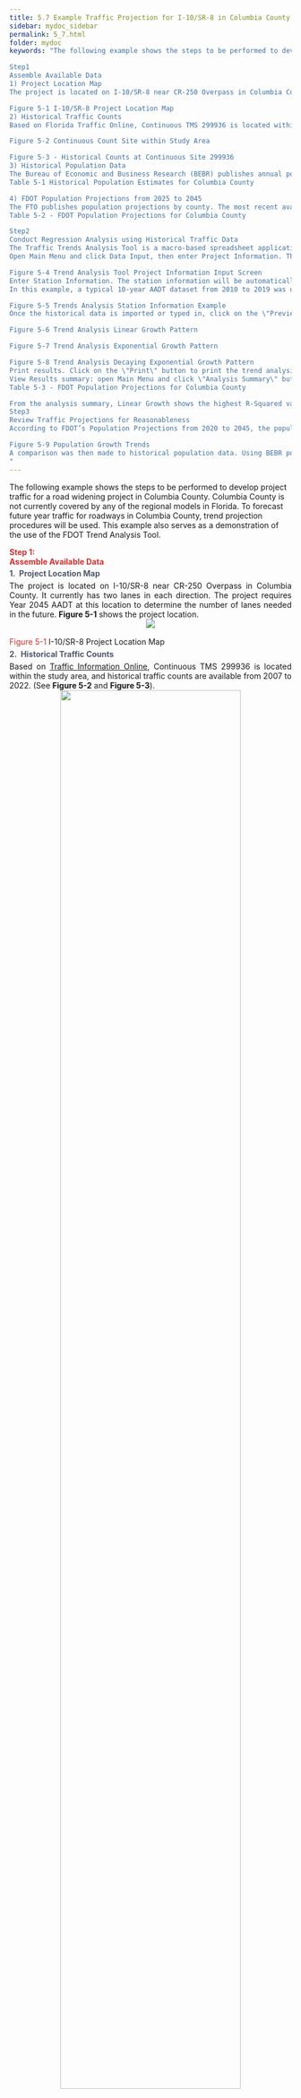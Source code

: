 ```yaml
---
title: 5.7 Example Traffic Projection for I-10/SR-8 in Columbia County
sidebar: mydoc_sidebar
permalink: 5_7.html
folder: mydoc
keywords: "The following example shows the steps to be performed to develop project traffic for a road widening project in Columbia County. Columbia County is not currently covered by any of the regional models in Florida. To forecast future year traffic for roadways in Columbia County, trend projection procedures will be used. This example also serves as a demonstration of the use of the FDOT Trend Analysis Tool.

Step1
Assemble Available Data
1) Project Location Map
The project is located on I-10/SR-8 near CR-250 Overpass in Columbia County. It currently has two lanes in each direction. The project requires Year 2045 AADT at this location to determine the number of lanes needed in the future. Figure 5-1 shows the project location.

Figure 5-1 I-10/SR-8 Project Location Map
2) Historical Traffic Counts
Based on Florida Traffic Online, Continuous TMS 299936 is located within the study area, and historical traffic counts are available from 2007 to 2022. (See Figure 5-2 and Figure 5-3).

Figure 5-2 Continuous Count Site within Study Area

Figure 5-3 - Historical Counts at Continuous Site 299936
3) Historical Population Data
The Bureau of Economic and Business Research (BEBR) publishes annual population estimates by county by district on their websites. Historical population data can be obtained from these sources. Table 5-1 shows the historical population for Columbia County for the ten years from 2013 to 2022.
Table 5-1 Historical Population Estimates for Columbia County

4) FDOT Population Projections from 2025 to 2045
The FTO publishes population projections by county. The most recent available data is for Years 2020 to 2045 in five- year increment adjusted based on 2022 population estimates. Table 5-2 shows the population for Columbia County for Census Year 2020, Year 2022, and projections for the years 2025 to 2050.
Table 5-2 - FDOT Population Projections for Columbia County

Step2
Conduct Regression Analysis using Historical Traffic Data
The Traffic Trends Analysis Tool is a macro-based spreadsheet application developed by FDOT to perform historical trend analysis from specified FDOT sites or user defined locations. The tool can be downloaded from the FDOT Systems Implementation Office (SIO)’s website. This Excel spreadsheet includes tabs of Instructions, Main Menu, Output, and Summary. The steps for trends analysis are described as follows:
Open Main Menu and click Data Input, then enter Project Information. The project information includes FM number, County, location of the Florida Traffic Online (FTO) Database. The FTO database can be downloaded from the TDA website here. This information is optional and only for project identification purposes. Future projection years include opening year, interim year, and design year. Up to 10 FDOT count stations can be analyzed at one time. FDOT count station numbers need to be entered. Figure 5-4 shows the Project Information screen for Count Station 299936.

Figure 5-4 Trend Analysis Tool Project Information Input Screen
Enter Station Information. The station information will be automatically filled in if the FDOT count station is specified. The station information can be typed in if the site is not an FDOT count station. Project Location, Roadway Section ID, Axle Correction Factor are the input for the project if the information needs to be changed for the project. The first year and last year of AADT volumes are the first year and last year of the AADT used for the historical trend analysis. Once the first year and last year of AADT volumes are specified, click on the \"Import Historical AADT\" button to load the historical AADTs from first year to last year from the FTO database. If the database location is not specified, a dialog will prompt to show that the database is not specified and will go back to Project Information tab. FSUTMS model data includes the availability of FSUTMS model volumes, number of years of the FSUTMS model, years of each model, and model volumes.
In this example, a typical 10-year AADT dataset from 2010 to 2019 was used. More recent data from 2020 to 2022 was not used because a careful examination of the data determined that those data were still under and impact of COVID 19. The use of AADT data during abnormal conditions for historical trend analysis requires careful consideration, contextual analysis, and potentially adjustments to account for anomalies. Long-term forecasting should recognize the unique circumstances of the pandemic when making decisions. Figure 5-5 shows the Input Data screen for Site 299936.

Figure 5-5 Trends Analysis Station Information Example
Once the historical data is imported or typed in, click on the \"Preview Graph\" Button to preview the trends analysis graphs using Linear, Exponential, and Decaying Exponential methods. Figures 5-6 to 5-8 show an example of three trends analysis graphs for the FDOT count station 299936.

Figure 5-6 Trend Analysis Linear Growth Pattern

Figure 5-7 Trend Analysis Exponential Growth Pattern

Figure 5-8 Trend Analysis Decaying Exponential Growth Pattern
Print results. Click on the \"Print\" button to print the trend analysis graphs for all the sites at one time.
View Results summary: open Main Menu and click \"Analysis Summary\" button to show the summary of the trend analysis results for all the sites. Table 5-3 shows the analysis summary for Site 299936.
Table 5-3 - FDOT Population Projections for Columbia County

From the analysis summary, Linear Growth shows the highest R-Squared value of 86.44%, indicating a high correlation between AADT and the years. The annual growth rate is determined to be 2.79%.
Step3
Review Traffic Projections for Reasonableness
According to FDOT’s Population Projections from 2020 to 2045, the population of Columbia County is expected to increase from 69,698 in 2020 to 79,500 in 2045 (See Figure 5-9). This is an average of 0.56% in linear growth per year.

Figure 5-9 Population Growth Trends
A comparison was then made to historical population data. Using BEBR population estimates, Columbia County’s population increased from 67,489 in 2013 to 71,525 in 2022. This was a 6.0% increase over a 10-year period, or an average of 0.60% in linear growth per year. By comparison, traffic increased from 20,476 in 2010 to 24,466 in 2019. This is a 17.5 % linear increase over a 10-year period, or an average of 1.75% in linear growth year. Therefore, it is apparent that the trend forecast showing future traffic increasing at a rate higher than the rate of population growth is consistent with the past trend over the last 10 years.
"
---
```


<style>
  div{text-align: justify;}
  
  table {
  /* border-collapse: collapse; */
  /* width: 100%; */
  /* display: table-cell; */
  /* vertical-align: center;  */
  text-align: center; 
  margin-left:auto;
  margin-right:auto;
  font-size: 12px;
  padding: 0;


}


th{
  text-align:center;
  background-color: #248ec2;
  color: white;
  vertical-align: middle; 
  text-align: center;
  padding:0;
  margin:0
}

td {
  text-align: center;
  vertical-align: middle;
  border-color: #96D4D4;
  vertical-align: center; 
  padding: 0;
  width: 0.1%; 
  margin:0
}

tr:nth-child(even) {
  /* background-color:  #EEF2F8; */
}
</style>

The following example shows the steps to be performed to develop project traffic for a road widening project in Columbia County. Columbia County is not currently covered by any of the regional models in Florida. To forecast future year traffic for roadways in Columbia County, trend projection procedures will be used. This example also serves as a demonstration of the use of the FDOT Trend Analysis Tool. 


<div class="parent">
    <div class="child1" style="font-weight:bold; color:#d32f2f">Step 1:</div>
    <div class="child2">
    <div style="color:#d32f2f; font-weight:bold; text-align:left">Assemble Available Data </div>

<div style="font-weight:bold; margin:0.3rem 0; color:#50576b">1.&nbsp;  Project Location Map</div>
    The project is located on I-10/SR-8 near CR-250 Overpass in Columbia County. It currently has two lanes in each direction. The project requires Year 2045 AADT at this location to determine the number of lanes needed in the future. <b>Figure 5-1</b> shows the project location.

<center>
<img src="images/fig5_1.jpg" style="max-width: 80%; text-align:center; margin-bottom: 1rem">
</center>


<div class="italic-grey"><span style="color:#d32f2f;">Figure 5-1</span> I-10/SR-8 Project Location Map</div> 

<div style="font-weight:bold; margin:0.3rem 0; color:#50576b">2.&nbsp; Historical Traffic Counts</div>
    Based on <a href="https://tdaappsprod.dot.state.fl.us/fto/" target="_blank">Traffic Information Online</a>, Continuous TMS 299936 is located within the study area, and historical traffic counts are available from 2007 to 2022. (See <b>Figure 5-2</b> and <b>Figure 5-3</b>).

<center>
<img src="images/fig5_2.jpg" style="width: 80%; max-width: 100%; text-align:center; margin-bottom: 1rem">
</center>
<div class="italic-grey"><span style="color:#d32f2f;">Figure 5-2</span> Continuous Count Site within Study Area</div> 

<center>
<img src="images/fig5_3.png" style="max-width: 80%; text-align:center; margin-bottom: 1rem">
</center>
<div class="italic-grey"><span style="color:#d32f2f;">Figure 5-3</span> Historical Trend Analysis Summary6</div> 

<div style="font-weight:bold; margin:0.3rem 0; color:#50576b">3.&nbsp; Historical Population Data</div>
    The <a href="https://www.bebr.ufl.edu/" target="_blank">Bureau of Economic and Business Research (BEBR)</a> publishes annual population estimates by county by district on their websites. Historical population data can be obtained from these sources. <b>Table 5-1</b> shows the historical population for Columbia County for the ten years from 2013 to 2022.

<div style="text-align:center; color: #d32f2f; margin:1rem"><b>Table 5-1 Historical Population Estimates for Columbia County</b></div>

<table style="margin-left:auto;margin-right:auto;max-width:60%">
<tr style="padding:0; margin:0; background-color:#1e4383">
<th style="text-align:left; background-color:#1e4383">Year</th>
<th style="background-color:#1e4383">2013</th>
<th style="background-color:#1e4383">2014</th>
<th style="background-color:#1e4383">2015</th>
<th style="background-color:#1e4383">2016</th>
<th style="background-color:#1e4383">2017</th>
<th style="background-color:#1e4383">2018</th>
<th style="background-color:#1e4383">2019</th>
<th style="background-color:#1e4383">2020</th>
<th style="background-color:#1e4383">2021</th>
<th style="background-color:#1e4383">2022</th>
</tr>

<tr style="padding:0;margin:0; ">
<td style="text-align:left;background-color:#f1f5fb">Population</td>
<td style="background-color:#f1f5fb">67,489</td>
<td style="background-color:#f1f5fb">67,826</td>
<td style="background-color:#f1f5fb">68,163</td>
<td style="background-color:#f1f5fb">68,566</td>
<td style="background-color:#f1f5fb">68,943</td>
<td style="background-color:#f1f5fb">69,721</td>
<td style="background-color:#f1f5fb">70,492</td>
<td style="background-color:#f1f5fb">69,698</td>
<td style="background-color:#f1f5fb">69,809</td>
<td style="background-color:#f1f5fb">71,525</td>
</tr>
</table>

<div style="font-weight:bold; margin:0.3rem 0; color:#50576b">4.&nbsp; FDOT Population Projections from 2025 to 2045</div>
    The <a href="https://www.fdot.gov/planning/fto" target="_blank">SFTO</a> publishes population projections by county. The most recent available data is for Years 2020 to 2045 in five-year increment adjusted based on 2022 population estimates. <b>Table 5-2</b> shows the population for Columbia County for Census Year 2020, Year 2022, and projections for the years 2025 to 2050.

<div style="text-align:center; color: #d32f2f; margin:1rem"><b>Table 5-2 FDOT Population Projections for Columbia County</b></div>

<table style="margin-left:auto;margin-right:auto;max-width:20%">
<tr style="padding:0;margin:0; ">
<th style="text-align:left;background-color:#1e4383">Year</th>
<th style="background-color:#1e4383">2020</th>
<th style="background-color:#1e4383">2022</th>
<th style="background-color:#1e4383">2025</th>
<th style="background-color:#1e4383">2030</th>
<th style="background-color:#1e4383">2035</th>
<th style="background-color:#1e4383">2040</th>
<th style="background-color:#1e4383">2045</th>
<th style="background-color:#1e4383">2050</th>
</tr>

<tr style="padding:0;margin:0; ">
<td style="text-align:left;background-color:#f1f5fb">Population</td>
<td style="background-color:#f1f5fb">69,698</td>
<td style="background-color:#f1f5fb">71,525</td>
<td style="background-color:#f1f5fb">73,300</td>
<td style="background-color:#f1f5fb">75,400</td>
<td style="background-color:#f1f5fb">77,000</td>
<td style="background-color:#f1f5fb">78,400</td>
<td style="background-color:#f1f5fb">79,500</td>
<td style="background-color:#f1f5fb">80,600</td>
</tr>
</table>


</div>
</div>


<div class="parent">
    <div class="child1" style="font-weight:bold; color:#d32f2f">Step 2:</div>
    <div class="child2">
    <div style="color:#d32f2f; font-weight:bold; text-align:left">Conduct Regression Analysis using Historical Traffic Data</div>

The Traffic Trends Analysis Tool is a macro-based spreadsheet application developed by FDOT to perform historical trend analysis from specified FDOT sites or user defined locations. The tool can be downloaded from the FDOT Systems Implementation Office (SIO)'s <a href="https://www.fdot.gov/planning/systems/systems-management/systems-management-documents" target="_blank">website</a>. This Excel spreadsheet includes tabs of Instructions, Main Menu, Output, and Summary. The steps for trends analysis are described as follows:

<ol style="padding-left:1.5rem">
<li>Open Main Menu and click Data Input, then enter Project Information. The project information includes FM number, County, location of the Florida Traffic Online (FTO) Database. The FTO database can be downloaded from the TDA <a href="https://www.fdot.gov/statistics/trafficinfo/default.shtm" target="_blank">website</a>. This information is optional and only for project identification purposes. Future projection years include opening year, interim year, and design year. Up to 10 FDOT count stations can be analyzed at one time. FDOT count station numbers need to be entered. <b>Figure 5-4</b> shows the Project Information screen for Count Station 299936.</li>


<center>
<img src="images/fig5_4.jpg" style="max-width: 80%; text-align:center; margin-bottom: 1rem">
</center>
<div class="italic-grey"><span style="color:#d32f2f;">Figure 5-4</span> Trend Analysis Tool Project Information Input Screen</div> 


<li>Enter Station Information. The station information will be automatically filled in if the FDOT count station is specified. The station information can be typed in if the site is not an FDOT count station. Project Location, Roadway Section ID, Axle Correction Factor are the input for the project if the information needs to be changed for the project. The first year and last year of AADT volumes are the first year and last year of the AADT used for the historical trend analysis. Once the first year and last year of AADT volumes are specified, click on the <b>"Import Historical AADT"</b> button to load the historical AADTs from first year to last year from the FTO database. If the database location is not specified, a dialog will prompt to show that the database is not specified and will go back to Project Information tab. FSUTMS model data includes the availability of FSUTMS model volumes, number of years of the FSUTMS model, years of each model, and model volumes.
<div style="margin:0.5rem 0"></div>
In this example, a typical 10-year AADT dataset from 2010 to 2019 was used. More recent data from 2020 to 2022 was not used because a careful examination of the data determined that those data were still under unusual conditions. The use of AADT data during abnormal conditions for historical trend analysis requires careful consideration, contextual analysis, and potentially adjustments to account for anomalies. Long-term forecasting should recognize the unique circumstances of the abnormal conditions when making decisions. <b>Figure 5-5</b> shows the Input Data screen for Site 299936.
</li>


<center>
<img src="images/fig5_5.jpg" style="max-width: 80%; text-align:center; margin-bottom: 1rem">
</center>
<div class="italic-grey"><span style="color:#d32f2f;">Figure 5-5</span> Trends Analysis Station Information Example</div> 


<li>Once the historical data is imported or typed in, click on the <b>"Preview Graph"</b> Button to preview the trends analysis graphs using Linear, Exponential, and Decaying Exponential methods. <b>Figures 5-6 to 5-8</b> show an example of three trends analysis graphs for the FDOT count station 299936.
</li>

<center>
<img src="images/fig5_6.jpg" style="max-width: 73%; text-align:center; margin-bottom: 1rem;">
</center>
<div class="italic-grey"><span style="color:#d32f2f;">Figure 5-6</span> Trend Analysis Linear Growth Pattern</div> 

<center>
<img src="images/fig5_7.jpg" style="max-width: 80%; text-align:center; margin-bottom: 1rem">
</center>
<div class="italic-grey"><span style="color:#d32f2f;">Figure 5-7</span> Trend Analysis Exponential Growth Pattern</div> 

<center>
<img src="images/fig5_8.jpg" style="max-width: 80%; text-align:center; margin-bottom: 1rem">
</center>
<div class="italic-grey"><span style="color:#d32f2f;">Figure 5-8</span> Trend Analysis Decaying Exponential Growth Pattern</div> 


<li>Print results. Click on the <b>"Print"</b> button to print the trend analysis graphs for all the sites at one time.</li>
<li>View Results summary: open Main Menu and click <b>"Analysis Summary"</b> button to show the summary of the trend analysis results for all the sites. <b>Table 5-3</b> shows the analysis summary for Site 299936.</li>

<div style="text-align:center; color: #d32f2f; margin:1rem"><b>Table 5-3 Historical Trend Analysis Summary</b></div>

<table align="middle" cellspacing="0" border="0" style="width:100%; table-layout: auto; text-align: center; vertical-align: middle">
	<tr>
		<td style="vertical-align:middle" colspan=6 align="center" valign=middle bgcolor="#1E4383"><font face="Arial Black" color="#FFFFFF" size=3>Historical Trend Summary</font></td>
	</tr>
	<tr>
		<td style="vertical-align:middle" rowspan=2 align="center" valign=middle bgcolor="#3160AD"><font face="Arial Black" color="#FFFFFF">FDOT Site</font></td>
		<td style="vertical-align:middle" rowspan=2 align="center" valign=middle bgcolor="#3160AD"><font face="Arial Black" color="#FFFFFF">Location</font></td>
		<td style="vertical-align:middle" rowspan=2 align="center" valign=middle bgcolor="#3160AD"><font face="Arial Black" color="#FFFFFF">Year of Historical AADT</font></td>
		<td style="vertical-align:middle" colspan=3 align="center" valign=middle bgcolor="#3160AD"><font face="Arial Black" color="#FFFFFF">Historic Trend Analysis</font></td>
	</tr>
	<tr>
		<td style="vertical-align:middle" align="center" valign=middle bgcolor="#3871B8"><font face="Arial Black" color="#FFFFFF">Type</font></td>
		<td style="vertical-align:middle" align="center" valign=middle bgcolor="#3871B8"><font face="Arial Black" color="#FFFFFF">R Square</font></td>
		<td style="vertical-align:middle" align="center" valign=middle bgcolor="#3871B8"><font face="Arial Black" color="#FFFFFF">Annual Growth Rate</font></td>
	</tr>
	<tr>
		<td style="vertical-align:middle" rowspan=3 align="center" valign=middle bgcolor="#DCE0EE"><font face="Arial" color="#5E687D">#299936</font></td>
		<td style="vertical-align:middle" rowspan=3 align="center" valign=middle bgcolor="#DCE0EE"><font face="Arial" color="#5E687D">1-10 SR-8/1-10,@CR-250 OVERPASS, LAKE CITY, FL</font></td>
		<td style="vertical-align:middle" rowspan=3 align="center" valign=middle bgcolor="#DCE0EE"><font face="Arial" color="#5E687D">2010 to 2019</font></td>
		<td style="vertical-align:middle" align="center" valign=middle bgcolor="#DCE0EE"><font face="Arial" color="#5E687D">Linear</font></td>
		<td style="vertical-align:middle" align="center" valign=middle bgcolor="#DCE0EE"><font face="Arial" color="#5E687D">86.44%</font></td>
		<td style="vertical-align:middle" align="center" valign=middle bgcolor="#DCE0EE"><font face="Arial" color="#5E687D">2.79%</font></td>
	</tr>
	<tr>
		<td style="vertical-align:middle" align="center" valign=middle bgcolor="#DCE0EE"><font face="Arial" color="#5E687D">Exponential</font></td>
		<td style="vertical-align:middle" align="center" valign=middle bgcolor="#DCE0EE"><font face="Arial" color="#5E687D">86.05%</font></td>
		<td style="vertical-align:middle" align="center" valign=middle bgcolor="#DCE0EE"><font face="Arial" color="#5E687D">2.49%</font></td>
	</tr>
	<tr>
		<td style="vertical-align:middle" align="center" valign=middle bgcolor="#DCE0EE"><font face="Arial" color="#5E687D">Decaying Exponential</font></td>
		<td style="vertical-align:middle" align="center" valign=middle bgcolor="#DCE0EE"><font face="Arial" color="#5E687D">62.20%</font></td>
		<td style="vertical-align:middle" align="center" valign=middle bgcolor="#DCE0EE"><font face="Arial" color="#5E687D">2.33%</font></td>
	</tr>
</table>

</ol>
</div>
</div>



<div class="parent">
    <div class="child1" style="font-weight:bold; color:#d32f2f">Step 3:</div>
    <div class="child2">
    <div style="color:#d32f2f; font-weight:bold; text-align:left">Review Traffic Projections for Reasonableness</div>

According to FDOT's Population Projections from 2020 to 2045, the population of Columbia County is expected to increase from 69,698 in 2020 to 79,500 in 2045 (See Figure 5-9). This is an average of 0.56% in linear growth per year.

<center>
<img src="images/fig5_9.jpg" style="max-width: 80%; text-align:center; margin-bottom: 1rem">
</center>
<div class="italic-grey"><span style="color:#d32f2f;">Figure 5-9</span> Population Growth Trends</div> 
A comparison was then made to historical population data. Using BEBR population estimates, Columbia County’s population increased from 67,489 in 2013 to 71,525 in 2022. This was a 6.0% increase over a 10-year period, or an average of 0.60% in linear growth per year. By comparison, traffic increased from 20,476 in 2010 to 24,466 in 2019. This is a 17.5 % linear increase over a 10-year period, or an average of 1.75% in linear growth year. Therefore, it is apparent that the trend forecast showing future traffic increasing at a rate higher than the rate of population growth is consistent with the past trend over the last 10 years. It should be noted that population growth is typically used for reasonableness checks unless traffic growth data is unavailable or deemed unreasonable.  

</div>
</div>